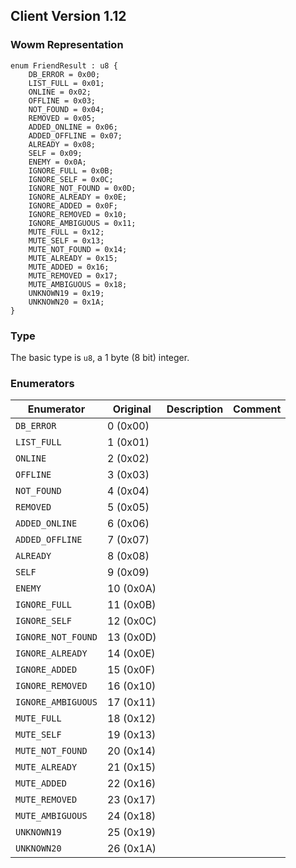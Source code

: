 ## Client Version 1.12

### Wowm Representation
```rust,ignore
enum FriendResult : u8 {
    DB_ERROR = 0x00;    
    LIST_FULL = 0x01;    
    ONLINE = 0x02;    
    OFFLINE = 0x03;    
    NOT_FOUND = 0x04;    
    REMOVED = 0x05;    
    ADDED_ONLINE = 0x06;    
    ADDED_OFFLINE = 0x07;    
    ALREADY = 0x08;    
    SELF = 0x09;    
    ENEMY = 0x0A;    
    IGNORE_FULL = 0x0B;    
    IGNORE_SELF = 0x0C;    
    IGNORE_NOT_FOUND = 0x0D;    
    IGNORE_ALREADY = 0x0E;    
    IGNORE_ADDED = 0x0F;    
    IGNORE_REMOVED = 0x10;    
    IGNORE_AMBIGUOUS = 0x11;    
    MUTE_FULL = 0x12;    
    MUTE_SELF = 0x13;    
    MUTE_NOT_FOUND = 0x14;    
    MUTE_ALREADY = 0x15;    
    MUTE_ADDED = 0x16;    
    MUTE_REMOVED = 0x17;    
    MUTE_AMBIGUOUS = 0x18;    
    UNKNOWN19 = 0x19;    
    UNKNOWN20 = 0x1A;    
}

```
### Type
The basic type is `u8`, a 1 byte (8 bit) integer.
### Enumerators
| Enumerator | Original  | Description | Comment |
| --------- | -------- | ----------- | ------- |
| `DB_ERROR` | 0 (0x00) |  |  |
| `LIST_FULL` | 1 (0x01) |  |  |
| `ONLINE` | 2 (0x02) |  |  |
| `OFFLINE` | 3 (0x03) |  |  |
| `NOT_FOUND` | 4 (0x04) |  |  |
| `REMOVED` | 5 (0x05) |  |  |
| `ADDED_ONLINE` | 6 (0x06) |  |  |
| `ADDED_OFFLINE` | 7 (0x07) |  |  |
| `ALREADY` | 8 (0x08) |  |  |
| `SELF` | 9 (0x09) |  |  |
| `ENEMY` | 10 (0x0A) |  |  |
| `IGNORE_FULL` | 11 (0x0B) |  |  |
| `IGNORE_SELF` | 12 (0x0C) |  |  |
| `IGNORE_NOT_FOUND` | 13 (0x0D) |  |  |
| `IGNORE_ALREADY` | 14 (0x0E) |  |  |
| `IGNORE_ADDED` | 15 (0x0F) |  |  |
| `IGNORE_REMOVED` | 16 (0x10) |  |  |
| `IGNORE_AMBIGUOUS` | 17 (0x11) |  |  |
| `MUTE_FULL` | 18 (0x12) |  |  |
| `MUTE_SELF` | 19 (0x13) |  |  |
| `MUTE_NOT_FOUND` | 20 (0x14) |  |  |
| `MUTE_ALREADY` | 21 (0x15) |  |  |
| `MUTE_ADDED` | 22 (0x16) |  |  |
| `MUTE_REMOVED` | 23 (0x17) |  |  |
| `MUTE_AMBIGUOUS` | 24 (0x18) |  |  |
| `UNKNOWN19` | 25 (0x19) |  |  |
| `UNKNOWN20` | 26 (0x1A) |  |  |
